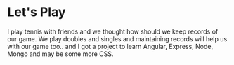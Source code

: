 # Let's Play

I play tennis with friends and we thought how should we keep records of our game.
We play doubles and singles and maintaining records will help us with our game too..
and I got a project to learn Angular, Express, Node, Mongo and may be some more CSS.
